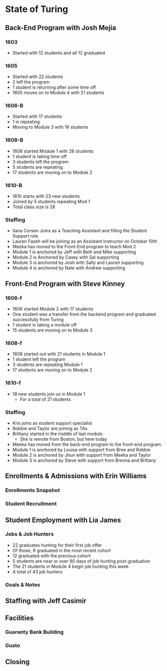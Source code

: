 # State of Turing

## Back-End Program with Josh Mejia

### 1603

- Started with 12 students and all 12 graduated

### 1605

- Started with 22 students
- 2 left the program
- 1 student is returning after some time off
- 1605 moves on to Module 4 with 21 students

### 1606-B

- Started with 17 students
- 1 is repeating
- Moving to Module 3 with 16 students

### 1608-B

- 1608 started Module 1 with 26 students
- 1 student is taking time off
- 3 students left the program
- 5 students are repeating
- 17 students are moving on to Module 2

### 1610-B

- 1610 starts with 23 new students
- Joined by 5 students repeating Mod 1
- Total class size is 28

### Staffing

- Ilana Corsen Joins as a Teaching Assistant and filling the Student Support role
- Lauren Fazeh will be joining as an Assistant Instructor on October 10th
- Meeka has moved to the Front-End program to teach Mod 2
- Module 1 is anchored by Jeff with Beth and Mike supporting
- Module 2 is Anchored by Casey with Sal supporting
- Module 3 is anchored by Josh with Sally and Lauren supporting
- Module 4 is anchored by Nate with Andrew supporting

## Front-End Program with Steve Kinney

### 1606-f

- 1606 started Module 2 with 17 students
- One student was a transfer from the backend program and graduated successfully from Turing
- 1 student is taking a module off
- 15 students are moving on to Module 3

### 1608-f

- 1608 started out with 21 students in Module 1
- 1 student left the program
- 3 students are repeating Module 1
- 17 students  are moving on to Module 2

### 1610-f

- 18 new students join us in Module 1
  - For a total of 21 students

### Staffing

- Kris joins as student support specialist
- Robbie and Taylor are joining as TAs
- Brittany started in the middle of last module.
  - She is remote from Boston, but here today
- Meeka has moved from the back-end program to the front-end program.
- Module 1 is anchored by Louisa with support from Bree and Robbie
- Module 2 is anchored by Jhun with support from Meeka and Taylor
- Module 3 is anchored by Steve with support from Brenna and Brittany

## Enrollments & Admissions with Erin Williams

### Enrollments Snapshot

### Student Recruitment

## Student Employment with Lia James

### Jobs & Job Hunters
- 22 graduates hunting for their first job offer
- Of those, 9 graduated in the most recent cohort
- 12 graduated with the previous cohort
- 5 students are near or over 90 days of job hunting post-graduation
- The 21 students in Module 4 begin job hunting this week
- A total of 43 job hunters

### Goals & Notes

## Staffing with Jeff Casimir

## Facilities

### Guaranty Bank Building

### Gusto

## Closing
